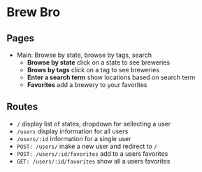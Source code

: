 # Brew Bro

## Pages
+ Main: Browse by state, browse by tags, search
  + **Browse by state** click on a state to see breweries
  + **Brows by tags** click on a tag to see breweries
  + **Enter a search term** show locations based on search term
  + **Favorites** add a brewery to your favorites

## Routes
+ `/` display list of states, dropdown for sellecting a user
+ `/users` display information for all users
+ `/users/:id` information for a single user
+ `POST: /users/` make a new user and redirect to `/`
+ `POST: /users/:id/favorites` add to a users favorites
+ `GET: /users/:id/favorites` show all a users favorites